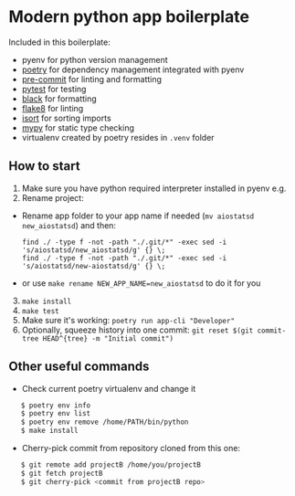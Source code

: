 # Modern python app boilerplate

Included in this boilerplate:

 - pyenv for python version management
 - [poetry](https://python-poetry.org/) for dependency management integrated with pyenv
 - [pre-commit](https://pre-commit.com/) for linting and formatting
 - [pytest](https://docs.pytest.org/en/stable/) for testing
 - [black]() for formatting
 - [flake8]() for linting
 - [isort]() for sorting imports
 - [mypy]() for static type checking
 - virtualenv created by poetry resides in `.venv` folder


## How to start

1. Make sure you have python required interpreter installed in pyenv e.g.
2. Rename project:
 - Rename app folder to your app name if needed (`mv aiostatsd new_aiostatsd`) and then:

       find ./ -type f -not -path "./.git/*" -exec sed -i 's/aiostatsd/new_aiostatsd/g' {} \;
       find ./ -type f -not -path "./.git/*" -exec sed -i 's/aiostatsd/new-aiostatsd/g' {} \;
 - or use `make rename NEW_APP_NAME=new_aiostatsd` to do it for you

3. `make install`
4. `make test`
5. Make sure it's working: `poetry run app-cli "Developer"`
6. Optionally, squeeze history into one commit: `git reset $(git commit-tree HEAD^{tree} -m "Initial commit")`

## Other useful commands

 - Check current poetry virtualenv and change it

```bash
   $ poetry env info
   $ poetry env list
   $ poetry env remove /home/PATH/bin/python
   $ make install
```

 - Cherry-pick commit from repository cloned from this one:

```bash
   $ git remote add projectB /home/you/projectB
   $ git fetch projectB
   $ git cherry-pick <commit from projectB repo>
```
